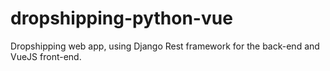 # dropshipping-python-vue
Dropshipping web app, using Django Rest framework for the back-end and VueJS front-end.

